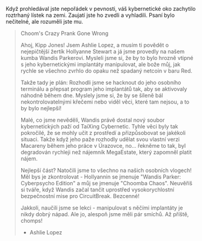 Když prohledával jste nepořádek v pevnosti, váš kybernetické oko zachytilo roztrhaný lístek na zemi. Zaujatí jste ho zvedli a vyhladili. Psaní bylo nečitelné, ale rozuměli jste mu.

> Choom's Crazy Prank Gone Wrong
>
> Ahoj, Kipp Jones! Jsem Ashlie Lopez, a musím ti povědět o nejepičtější žertík Hollyanne Stewart a já jsme provedly na našem kumba Wandis Parkerovi. Mysleli jsme si, že by to bylo hrozně vtipné s jeho kybernetickými implantáty manipulovat, ale bože můj, jak rychle se všechno zvrhlo do opaku než spadaný netcoin v baru Red.
>
> Takže tady je plán: Rozhodli jsme se hacknout do jeho osobního terminálu a přepsat program jeho implantátů tak, aby se aktivovaly náhodně během dne. Myslely jsme si, že by se šíleně bál nekontrolovatelnými křečemi nebo viděl věci, které tam nejsou, a to by bylo nejlepší!
>
> Malé, co jsme nevěděli, Wandis právě dostal nový soubor kybernetických paží od TaiXing Cybernetic. Tyhle věci byly tak pokročilé, že se mohly učit z prostředí a přizpůsobovat se jakékoli situaci. Takže když jeho paže rozhodly udělat svou vlastní verzi Macareny během jeho práce v Úrazovce, no... řekněme to tak, byl degradován rychleji než nájemník MegaEstate, který zapomněl platit nájem.
>
> Nejlepší část? Natočili jsme to všechno na našich osobních vlogech! Měl bys je zkontrolovat - Hollyannin se jmenuje "Wandis Parker: Cyberpsycho Edition" a můj se jmenuje "Choomba Chaos". Neuvěříš si tváře, když Wandis začal tančit uprostřed vysokorychlostní bezpečnostní mise pro CircuitBreak. Bezcenné!
>
> Jakkoli, naučili jsme se lekci - manipulovat s něčími implantáty je nikdy dobrý nápad. Ale jo, alespoň jsme měli pár smíchů. Až příště, chomps!
>
> - Ashlie Lopez
